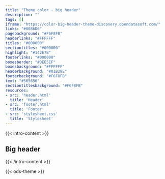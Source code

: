 ```yaml
---
title: "Theme color - big header"
description: ""
tags: []
iframe: "https://color-big-header-theme-discovery.opendatasoft.com/"
links: "#0086D6"
pagebackground: "#F6F8FB"
headerlinks: "#FFFFFF"
titles: "#000000"
sectiontitles: "#000000"
highlight: "#142E7B"
footerlinks: "#000000"
boxesborder: "#DEE5EF"
boxesbackground: "#FFFFFF"
headerbackground: "#01B29E"
footerbackground: "#F6F8FB"
text: "#565656"
sectiontitlesbackground: "#F6F8FB"
resources:
- src: 'header.html'
  title: 'Header'
- src: 'footer.html'
  title: 'Footer'
- src: 'stylesheet.css'
  title: 'Stylesheet'
---
```


{{< intro-content >}}
## Big header
{{< /intro-content >}}

{{< ods-theme >}}


